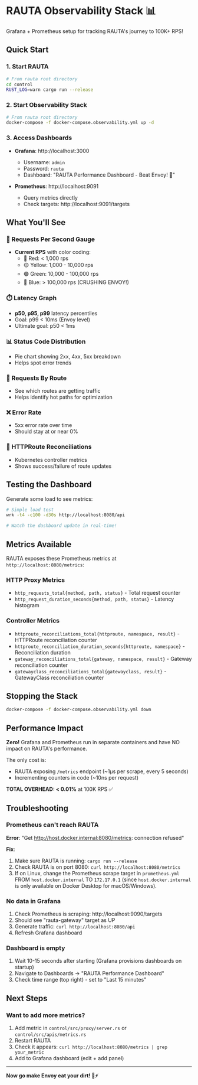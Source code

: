 # RAUTA Observability Stack 📊

Grafana + Prometheus setup for tracking RAUTA's journey to 100K+ RPS!

## Quick Start

### 1. Start RAUTA
```bash
# From rauta root directory
cd control
RUST_LOG=warn cargo run --release
```

### 2. Start Observability Stack
```bash
# From rauta root directory
docker-compose -f docker-compose.observability.yml up -d
```

### 3. Access Dashboards

- **Grafana**: http://localhost:3000
  - Username: `admin`
  - Password: `rauta`
  - Dashboard: "RAUTA Performance Dashboard - Beat Envoy! 🚀"

- **Prometheus**: http://localhost:9091
  - Query metrics directly
  - Check targets: http://localhost:9091/targets

## What You'll See

### 🚀 Requests Per Second Gauge
- **Current RPS** with color coding:
  - 🔴 Red: < 1,000 rps
  - 🟡 Yellow: 1,000 - 10,000 rps
  - 🟢 Green: 10,000 - 100,000 rps
  - 🔵 Blue: > 100,000 rps (CRUSHING ENVOY!)

### ⏱️ Latency Graph
- **p50, p95, p99** latency percentiles
- Goal: p99 < 10ms (Envoy level)
- Ultimate goal: p50 < 1ms

### 📊 Status Code Distribution
- Pie chart showing 2xx, 4xx, 5xx breakdown
- Helps spot error trends

### 🔀 Requests By Route
- See which routes are getting traffic
- Helps identify hot paths for optimization

### ❌ Error Rate
- 5xx error rate over time
- Should stay at or near 0%

### 🔄 HTTPRoute Reconciliations
- Kubernetes controller metrics
- Shows success/failure of route updates

## Testing the Dashboard

Generate some load to see metrics:

```bash
# Simple load test
wrk -t4 -c100 -d30s http://localhost:8080/api

# Watch the dashboard update in real-time!
```

## Metrics Available

RAUTA exposes these Prometheus metrics at `http://localhost:8080/metrics`:

### HTTP Proxy Metrics
- `http_requests_total{method, path, status}` - Total request counter
- `http_request_duration_seconds{method, path, status}` - Latency histogram

### Controller Metrics
- `httproute_reconciliations_total{httproute, namespace, result}` - HTTPRoute reconciliation counter
- `httproute_reconciliation_duration_seconds{httproute, namespace}` - Reconciliation duration
- `gateway_reconciliations_total{gateway, namespace, result}` - Gateway reconciliation counter
- `gatewayclass_reconciliations_total{gatewayclass, result}` - GatewayClass reconciliation counter

## Stopping the Stack

```bash
docker-compose -f docker-compose.observability.yml down
```

## Performance Impact

**Zero!** Grafana and Prometheus run in separate containers and have NO impact on RAUTA's performance.

The only cost is:
- RAUTA exposing `/metrics` endpoint (~1μs per scrape, every 5 seconds)
- Incrementing counters in code (~10ns per request)

**TOTAL OVERHEAD: < 0.01%** at 100K RPS ✅

## Troubleshooting

### Prometheus can't reach RAUTA

**Error**: "Get http://host.docker.internal:8080/metrics: connection refused"

**Fix**:
1. Make sure RAUTA is running: `cargo run --release`
2. Check RAUTA is on port 8080: `curl http://localhost:8080/metrics`
3. If on Linux, change the Prometheus scrape target in `prometheus.yml` FROM `host.docker.internal` TO `172.17.0.1` (since `host.docker.internal` is only available on Docker Desktop for macOS/Windows).

### No data in Grafana

1. Check Prometheus is scraping: http://localhost:9090/targets
2. Should see "rauta-gateway" target as UP
3. Generate traffic: `curl http://localhost:8080/api`
4. Refresh Grafana dashboard

### Dashboard is empty

1. Wait 10-15 seconds after starting (Grafana provisions dashboards on startup)
2. Navigate to Dashboards → "RAUTA Performance Dashboard"
3. Check time range (top right) - set to "Last 15 minutes"

## Next Steps

### Want to add more metrics?

1. Add metric in `control/src/proxy/server.rs` or `control/src/apis/metrics.rs`
2. Restart RAUTA
3. Check it appears: `curl http://localhost:8080/metrics | grep your_metric`
4. Add to Grafana dashboard (edit + add panel)

---

**Now go make Envoy eat your dirt! 🦀⚡**
